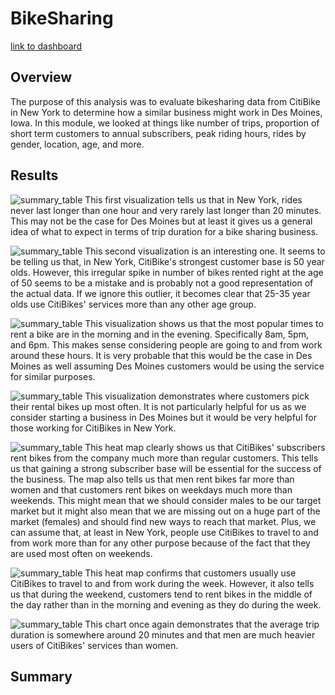 # BikeSharing

[link to dashboard](https://public.tableau.com/app/profile/carter.verbrugge/viz/CitiBikeAnalysis_16758095915520/Story1?publish=yes)

## Overview
The purpose of this analysis was to evaluate bikesharing data from CitiBike in New York to determine how a similar business might work in Des Moines, Iowa. In this module, we looked at things like number of trips, proportion of short term customers to annual subscribers, peak riding hours, rides by gender, location, age, and more. 

## Results
![summary_table](Screenshot1.png)
This first visualization tells us that in New York, rides never last longer than one hour and very rarely last longer than 20 minutes. This may not be the case for Des Moines but at least it gives us a general idea of what to expect in terms of trip duration for a bike sharing business.

![summary_table](Screenshot2.png)
This second visualization is an interesting one. It seems to be telling us that, in New York, CitiBike's strongest customer base is 50 year olds. However, this irregular spike in number of bikes rented right at the age of 50 seems to be a mistake and is probably not a good representation of the actual data. If we ignore this outlier, it becomes clear that 25-35 year olds use CitiBikes' services more than any other age group.

![summary_table](Screenshot3.png)
This visualization shows us that the most popular times to rent a bike are in the morning and in the evening. Specifically 8am, 5pm, and 6pm. This makes sense considering people are going to and from work around these hours. It is very probable that this would be the case in Des Moines as well assuming Des Moines customers would be using the service for similar purposes.

![summary_table](Screenshot4.png)
This visualization demonstrates where customers pick their rental bikes up most often. It is not particularly helpful for us as we consider starting a business in Des Moines but it would be very helpful for those working for CitiBikes in New York.

![summary_table](Screenshot5.png)
This heat map clearly shows us that CitiBikes' subscribers rent bikes from the company much more than regular customers. This tells us that gaining a strong subscriber base will be essential for the success of the business. The map also tells us that men rent bikes far more than women and that customers rent bikes on weekdays much more than weekends. This might mean that we should consider males to be our target market but it might also mean that we are missing out on a huge part of the market (females) and should find new ways to reach that market. Plus, we can assume that, at least in New York, people use CitiBikes to travel to and from work more than for any other purpose because of the fact that they are used most often on weekends.

![summary_table](Screenshot6.png)
This heat map confirms that customers usually use CitiBikes to travel to and from work during the week. However, it also tells us that during the weekend, customers tend to rent bikes in the middle of the day rather than in the morning and evening as they do during the week.

![summary_table](Screenshot7.png)
This chart once again demonstrates that the average trip duration is somewhere around 20 minutes and that men are much heavier users of CitiBikes' services than women.

## Summary 
